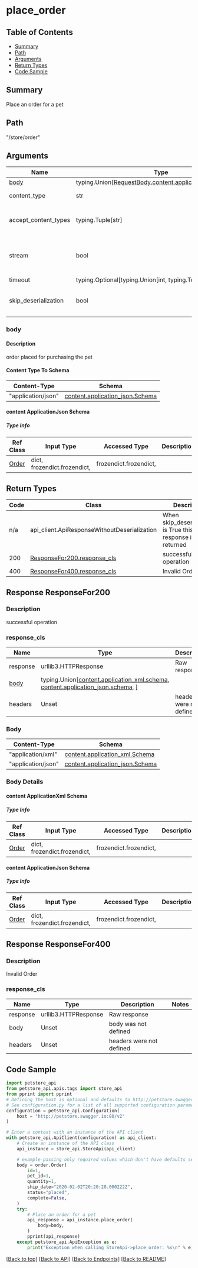 <a name="placeorder"></a>
# **place_order**

## Table of Contents
- [Summary](#summary)
- [Path](#path)
- [Arguments](#arguments)
- [Return Types](#return-types)
- [Code Sample](#code-sample)

## Summary
Place an order for a pet

## Path
"/store/order"

## Arguments

Name | Type | Description  | Notes
------------- | ------------- | ------------- | -------------
[body](#request_body) | typing.Union[[RequestBody.content.application_json.schema](#request_body_request_bodycontentapplication_jsonschema)] | required |
content_type | str | optional, default is 'application/json' | Selects the schema and serialization of the request body
accept_content_types | typing.Tuple[str] | default is ("application/xml", "application/json", ) | Tells the server the content type(s) that are accepted by the client
stream | bool | default is False | if True then the response.content will be streamed and loaded from a file like object. When downloading a file, set this to True to force the code to deserialize the content to a FileSchema file
timeout | typing.Optional[typing.Union[int, typing.Tuple]] | default is None | the timeout used by the rest client
skip_deserialization | bool | default is False | when True, headers and body will be unset and an instance of api_client.ApiResponseWithoutDeserialization will be returned

### <a id="request_body" >body</a>

#### Description
order placed for purchasing the pet

#### Content Type To Schema
Content-Type | Schema
------------ | -------
"application/json" | [content.application_json.Schema](#content-applicationjson-schema)

#### content ApplicationJson Schema

##### Type Info
Ref Class | Input Type | Accessed Type | Description
--------- | ---------- | ------------- | ------------
[Order](../../components/schemas/order.Order.md#order) | dict, frozendict.frozendict,  | frozendict.frozendict,  |

## Return Types

Code | Class | Description
------------- | ------------- | -------------
n/a | api_client.ApiResponseWithoutDeserialization | When skip_deserialization is True this response is returned
200 | [ResponseFor200.response_cls](#response_200response_cls) | successful operation
400 | [ResponseFor400.response_cls](#response_400response_cls) | Invalid Order

## Response ResponseFor200

### Description
successful operation

### response_cls
Name | Type | Description  | Notes
------------- | ------------- | ------------- | -------------
response | urllib3.HTTPResponse | Raw response |
[body](#body) | typing.Union[[content.application_xml.schema](#content-applicationxml-schema), [content.application_json.schema](#content-applicationjson-schema), ] |  |
headers | Unset | headers were not defined |

### Body
Content-Type | Schema
------------ | -------
"application/xml" | [content.application_xml.Schema](#content-applicationxml-schema)
"application/json" | [content.application_json.Schema](#content-applicationjson-schema)

### Body Details
#### content ApplicationXml Schema

##### Type Info
Ref Class | Input Type | Accessed Type | Description
--------- | ---------- | ------------- | ------------
[Order](../../components/schemas/order.Order.md#order) | dict, frozendict.frozendict,  | frozendict.frozendict,  |
#### content ApplicationJson Schema

##### Type Info
Ref Class | Input Type | Accessed Type | Description
--------- | ---------- | ------------- | ------------
[Order](../../components/schemas/order.Order.md#order) | dict, frozendict.frozendict,  | frozendict.frozendict,  |

## Response ResponseFor400

### Description
Invalid Order

### response_cls
Name | Type | Description  | Notes
------------- | ------------- | ------------- | -------------
response | urllib3.HTTPResponse | Raw response |
body | Unset | body was not defined |
headers | Unset | headers were not defined |

## Code Sample

```python
import petstore_api
from petstore_api.apis.tags import store_api
from pprint import pprint
# Defining the host is optional and defaults to http://petstore.swagger.io:80/v2
# See configuration.py for a list of all supported configuration parameters.
configuration = petstore_api.Configuration(
    host = "http://petstore.swagger.io:80/v2"
)

# Enter a context with an instance of the API client
with petstore_api.ApiClient(configuration) as api_client:
    # Create an instance of the API class
    api_instance = store_api.StoreApi(api_client)

    # example passing only required values which don't have defaults set
    body = order.Order(
        id=1,
        pet_id=1,
        quantity=1,
        ship_date="2020-02-02T20:20:20.000222Z",
        status="placed",
        complete=False,
    )
    try:
        # Place an order for a pet
        api_response = api_instance.place_order(
            body=body,
        )
        pprint(api_response)
    except petstore_api.ApiException as e:
        print("Exception when calling StoreApi->place_order: %s\n" % e)
```

[[Back to top]](#top) [[Back to API]](../StoreApi.md) [[Back to Endpoints]](../../../../README.md#Endpoints) [[Back to README]](../../../../README.md)
